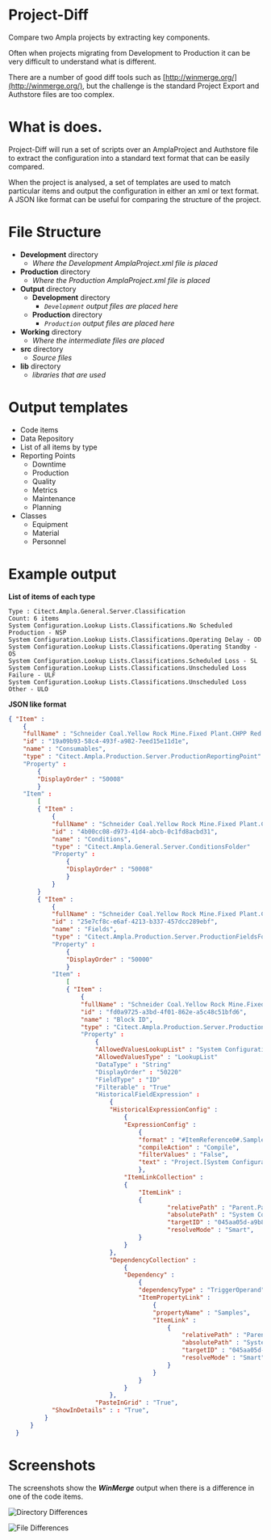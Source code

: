 Project-Diff
============

Compare two Ampla projects by extracting key components.  

Often when projects migrating from Development to Production it can be very difficult to understand what is different.

There are a number of good diff tools such as [http://winmerge.org/](http://winmerge.org/), but the challenge is the standard Project Export and Authstore files are too complex.

What is does.
===
Project-Diff will run a set of scripts over an AmplaProject and Authstore file to extract the configuration into a standard text format that can be easily compared.  

When the project is analysed, a set of templates are used to match particular items and output the configuration in either an xml or text format.  A JSON like format can be useful for comparing the structure of the project.

File Structure
===
* **Development** directory
  * *Where the Development AmplaProject.xml file is placed*
* **Production** directory
  * *Where the Production AmplaProject.xml file is placed*
* **Output** directory
  * **Development** directory 
    * *```Development``` output files are placed here*
  * **Production** directory
    * *```Production``` output files are placed here*
* **Working** directory
  * *Where the intermediate files are placed*
* **src** directory
  * *Source files*
* **lib** directory
  * *libraries that are used*

Output templates
===

* Code items
* Data Repository
* List of all items by type
* Reporting Points
  *  Downtime
  *  Production
  *  Quality
  *  Metrics
  *  Maintenance
  *  Planning
* Classes
  * Equipment 
  * Material
  * Personnel


Example output
===

**List of items of each type**

```
Type : Citect.Ampla.General.Server.Classification
Count: 6 items
System Configuration.Lookup Lists.Classifications.No Scheduled Production - NSP
System Configuration.Lookup Lists.Classifications.Operating Delay - OD
System Configuration.Lookup Lists.Classifications.Operating Standby - OS
System Configuration.Lookup Lists.Classifications.Scheduled Loss - SL
System Configuration.Lookup Lists.Classifications.Unscheduled Loss Failure - ULF
System Configuration.Lookup Lists.Classifications.Unscheduled Loss Other - ULO
```

**JSON like format**

```JSON
{ "Item" :
    {
    "fullName" : "Schneider Coal.Yellow Rock Mine.Fixed Plant.CHPP Red.Consumables", 
    "id" : "19a09b93-58c4-493f-a982-7eed15e11d1e", 
    "name" : "Consumables", 
    "type" : "Citect.Ampla.Production.Server.ProductionReportingPoint"
    "Property" :
        {
        "DisplayOrder" : "50008"
        }
    "Item" :
        [
        { "Item" :
            {
            "fullName" : "Schneider Coal.Yellow Rock Mine.Fixed Plant.CHPP Red.Consumables.Conditions", 
            "id" : "4b00cc08-d973-41d4-abcb-0c1fd8acbd31", 
            "name" : "Conditions", 
            "type" : "Citect.Ampla.General.Server.ConditionsFolder"
            "Property" :
                {
                "DisplayOrder" : "50008"
                }
            }
        }
        { "Item" :
            {
            "fullName" : "Schneider Coal.Yellow Rock Mine.Fixed Plant.CHPP Red.Consumables.Fields", 
            "id" : "25e7cf8c-e6af-4213-b337-457dcc289ebf", 
            "name" : "Fields", 
            "type" : "Citect.Ampla.Production.Server.ProductionFieldsFolder"
            "Property" :
                {
                "DisplayOrder" : "50000"
				}
            "Item" :
                [
                { "Item" :
                    {
                    "fullName" : "Schneider Coal.Yellow Rock Mine.Fixed Plant.CHPP Red.Consumables.Fields.Block ID", 
                    "id" : "fd0a9725-a3bd-4f01-862e-a5c48c51bfd6", 
                    "name" : "Block ID", 
                    "type" : "Citect.Ampla.Production.Server.ProductionFieldDefinition"
                    "Property" :
                        {
                        "AllowedValuesLookupList" : "System Configuration.Lookup Lists.Block IDs",
						"AllowedValuesType" : "LookupList"
                        "DataType" : "String"
                        "DisplayOrder" : "50220"
                        "FieldType" : "ID"
                        "Filterable" : "True"
                        "HistoricalFieldExpression" : 
                            { 
							"HistoricalExpressionConfig" :     
								{
								"ExpressionConfig" :     
									{
									"format" : "#ItemReference0#.Samples[time]", 
									"compileAction" : "Compile", 
									"filterValues" : "False", 
									"text" : "Project.[System Configuration].[Data Sources].OsiPiHDA.NORTH.[HCM_CHPPNTH_BLOCK].Samples[time]"
									},
								"ItemLinkCollection" :     
								{
									"ItemLink" :     
									{
											"relativePath" : "Parent.Parent.Parent.Parent.Parent.Parent.Parent.System Configuration.Data Sources.OsiPiHDA.NORTH.HCM_CHPPNTH_BLOCK", 
											"absolutePath" : "System Configuration.Data Sources.OsiPiHDA.NORTH.HCM_CHPPNTH_BLOCK", 
											"targetID" : "045aa05d-a9b8-4e47-a75b-2c17c3f38ae0", 
											"resolveMode" : "Smart", 
									}
								}
							},
							"DependencyCollection" :     
								{
								"Dependency" :     
									{
									"dependencyType" : "TriggerOperand",
									"ItemPropertyLink" :     
										{
										"propertyName" : "Samples", 
										"ItemLink" :     
											{
												"relativePath" : "Parent.Parent.Parent.Parent.Parent.Parent.Parent.System Configuration.Data Sources.OsiPiHDA.NORTH.HCM_CHPPNTH_BLOCK", 
												"absolutePath" : "System Configuration.Data Sources.OsiPiHDA.NORTH.HCM_CHPPNTH_BLOCK", 
												"targetID" : "045aa05d-a9b8-4e47-a75b-2c17c3f38ae0", 
												"resolveMode" : "Smart"
											}
										}
									}
								}
							},
						"PasteInGrid" : "True",
            "ShowInDetails" : : "True",
          }
      }
  }
```

Screenshots
===
The screenshots show the ***WinMerge*** output when there is a difference in one of the code items. 

![Directory Differences](./images/WinMerge.Directory.PNG)

![File Differences](./images/WinMerge.Differences.PNG)

  
